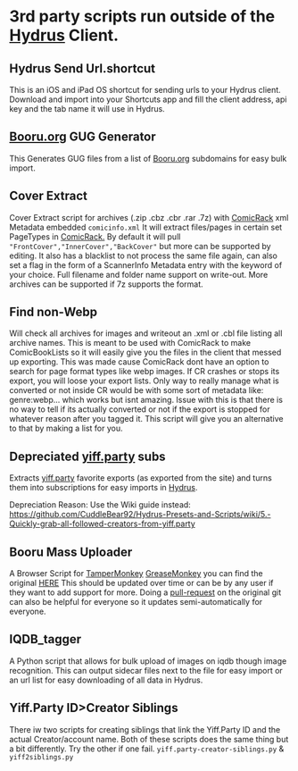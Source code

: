 # 3rd party scripts run outside of the [Hydrus](https://github.com/hydrusnetwork/hydrus/) Client.


## Hydrus Send Url.shortcut
This is an iOS and iPad OS shortcut for sending urls to your Hydrus client. Download and import into your Shortcuts app and fill the client address, api key and the tab name it will use in Hydrus.

## [Booru.org](https://booru.org/top) GUG Generator
This Generates GUG files from a list of [Booru.org](https://booru.org/top) subdomains for easy bulk import.

## Cover Extract
Cover Extract script for archives (.zip .cbz .cbr .rar .7z) with [ComicRack](http://comicrack.cyolito.com/) xml Metadata embedded `comicinfo.xml`
It will extract files/pages in certain set PageTypes in [ComicRack.](http://comicrack.cyolito.com/) 
By default it will pull `"FrontCover","InnerCover","BackCover"` but more can be supported by editing.
It also has a blacklist to not process the same file again, can also set a flag in the form of a ScannerInfo Metadata entry with the keyword of your choice.
Full filename and folder name support on write-out.
More archives can be supported if 7z supports the format.

## Find non-Webp
Will check all archives for images and writeout an .xml or .cbl file listing all archive names.
This is meant to be used with ComicRack to make ComicBookLists so it will easily give you the files in the client that messed up exporting.
This was made cause ComicRack dont have an option to search for page format types like webp images.
If CR crashes or stops its export, you will loose your export lists.
Only way to really manage what is converted or not inside CR would be with some sort of metadata like: genre:webp... which works but isnt amazing.
Issue with this is that there is no way to tell if its actually converted or not if the export is stopped for whatever reason after you tagged it.
This script will give you an alternative to that by making a list for you.

## Depreciated [yiff.party](https://yiff.party/) subs
Extracts [yiff.party](https://yiff.party/) favorite exports (as exported from the site) and turns them into subscriptions for easy imports in [Hydrus](https://github.com/hydrusnetwork/hydrus/).

Depreciation Reason: Use the Wiki guide instead: https://github.com/CuddleBear92/Hydrus-Presets-and-Scripts/wiki/5.-Quickly-grab-all-followed-creators-from-yiff.party


## Booru Mass Uploader
A Browser Script for [TamperMonkey](https://tampermonkey.net/) [GreaseMonkey](https://www.greasespot.net/) you can find the original [HERE](https://github.com/Seedmanc/Booru-mass-uploader)
This should be updated over time or can be by any user if they want to add support for more.
Doing a [pull-request](https://github.com/Seedmanc/Booru-mass-uploader/pulls) on the original git can also be helpful for everyone so it updates semi-automatically for everyone.

## IQDB_tagger
A Python script that allows for bulk upload of images on iqdb though image recognition.
This can output sidecar files next to the file for easy import or an url list for easy downloading of all data in Hydrus.

## Yiff.Party ID>Creator Siblings
There iw two scripts for creating siblings that link the Yiff.Party ID and the actual Creator/account name.
Both of these scripts does the same thing but a bit differently. Try the other if one fail. 
`yiff.party-creator-siblings.py` & `yiff2siblings.py`